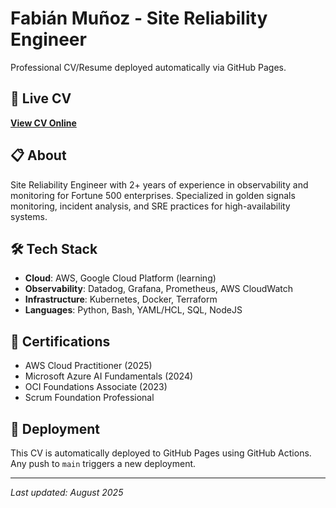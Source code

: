 # Fabián Muñoz - Site Reliability Engineer

Professional CV/Resume deployed automatically via GitHub Pages.

## 🔗 Live CV
**[View CV Online](https://fabianimv.github.io/cv/)**

## 📋 About
Site Reliability Engineer with 2+ years of experience in observability and monitoring for Fortune 500 enterprises. Specialized in golden signals monitoring, incident analysis, and SRE practices for high-availability systems.

## 🛠️ Tech Stack
- **Cloud**: AWS, Google Cloud Platform (learning)
- **Observability**: Datadog, Grafana, Prometheus, AWS CloudWatch
- **Infrastructure**: Kubernetes, Docker, Terraform
- **Languages**: Python, Bash, YAML/HCL, SQL, NodeJS

## 📜 Certifications
- AWS Cloud Practitioner (2025)
- Microsoft Azure AI Fundamentals (2024)
- OCI Foundations Associate (2023)
- Scrum Foundation Professional

## 🚀 Deployment
This CV is automatically deployed to GitHub Pages using GitHub Actions. Any push to `main` triggers a new deployment.

---
*Last updated: August 2025*
